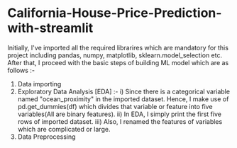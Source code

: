 # California-House-Price-Prediction-with-streamlit
Initially, I've imported all the required librarires which are mandatory for this project including pandas, numpy, matplotlib, sklearn.model_selection etc. After that, I proceed with the basic steps of building ML model which are as follows :- 
1) Data importing  
2) Exploratory Data Analysis [EDA] :- 
i) Since there is a categorical variable named "ocean_proximity" in the imported dataset. Hence, I make use of pd.get_dummies(df) which divides that variable or feature into five variables(All are binary features).
ii) In EDA, I simply print the first five rows of imported dataset.
iii) Also, I renamed the features of variables which are complicated or large.
4) Data Preprocessing
